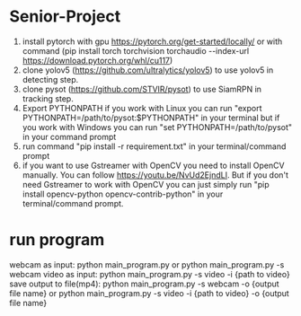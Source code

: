 # Senior-Project

1. install pytorch with gpu https://pytorch.org/get-started/locally/ or with command (pip install torch torchvision torchaudio --index-url https://download.pytorch.org/whl/cu117)
2. clone yolov5 (https://github.com/ultralytics/yolov5) to use yolov5 in detecting step.
3. clone pysot (https://github.com/STVIR/pysot) to use SiamRPN in tracking step.
4. Export PYTHONPATH if you work with Linux you can run "export PYTHONPATH=/path/to/pysot:$PYTHONPATH" in your terminal but if you work with Windows you can run "set PYTHONPATH=/path/to/pysot" in your command prompt
5. run command "pip install -r requirement.txt" in your terminal/command prompt
6. if you want to use Gstreamer with OpenCV you need to install OpenCV manually. You can follow https://youtu.be/NvUd2EjndLI. But if you don't need Gstreamer to work with OpenCV you can just simply run "pip install opencv-python opencv-contrib-python" in your terminal/command prompt.

# run program
webcam as input: python main_program.py or python main_program.py -s webcam
video as input: python main_program.py -s video -i {path to video}
save output to file(mp4): python main_program.py -s webcam -o {output file name} or python main_program.py -s video -i {path to video} -o {output file name}